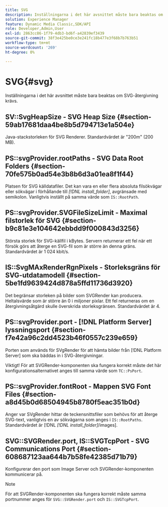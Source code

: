 ```yaml
---
title: SVG
description: Inställningarna i det här avsnittet måste bara beaktas om SVG-återgivning krävs.
solution: Experience Manager
feature: Dynamic Media Classic,SDK/API
role: Developer,Admin,User
exl-id: 2863cc86-1f79-4db3-bd6f-a42839ef3439
source-git-commit: 38f3e425be0ce3e241fc18b477e3f68b7b763b51
workflow-type: tm+mt
source-wordcount: '269'
ht-degree: 0%

---
```


# SVG{#svg}

Inställningarna i det här avsnittet måste bara beaktas om SVG-återgivning krävs.

## SV::SvgHeapSize - SVG Heap Size {#section-59ab17681daa4be8b5d794713e1a504e}

Java-stackstorleken för SVG Renderer. Standardvärdet är &quot;200m&quot; (200 MB).

## PS::svgProvider.rootPaths - SVG Data Root Folders {#section-70fe575b0ad54e3b8b6d3a01ea8f1f44}

Platsen för SVG källdatafiler. Det kan vara en eller flera absoluta filsökvägar eller sökvägar i förhållande till *[!DNL install_folder]*, avgränsade med semikolon. Vanligtvis inställt på samma värde som `IS::RootPath`.

## PS::svgProvider.SVGFileSizeLimit - Maximal filstorlek för SVG {#section-b9c81e3e104642ebbdd9f000843d3256}

Största storlek för SVG-källfil i kBytes. Servern returnerar ett fel när ett försök görs att återge en SVG-fil som är större än denna gräns. Standardvärdet är 1 024 kbit/s.

## IS::SvgMAxRenderRgnPixels - Storleksgräns för SVG-utdatamodell {#section-5be1fd9639424d878a5ffd11736d3920}

Det begränsar storleken på bilder som SVGRender kan producera. Heltalsvärde som är större än 0 i miljoner pixlar. Ett fel returneras om en återgivningsåtgärd skulle överskrida storleksgränsen. Standardvärdet är 4.

## PS::svgProvider.port - [!DNL Platform Server] lyssningsport {#section-f7e42a96c2dd4523b46f0557c239e659}

Porten som används för SVgRender för att hämta bilder från [!DNL Platform Server] som ska bäddas in i SVG-återgivningar.

Viktigt! För att SVGRender-komponenten ska fungera korrekt måste det här konfigurationsalternativet anges till samma värde som `TC::PsPort`.

## PS::svgProvider.fontRoot - Mappen SVG Font Files {#section-a8d45b0d68504945b8780f5eac351b0d}

Anger var SVgRender hittar de teckensnittsfiler som behövs för att återge SVG-text, vanligtvis en av sökvägarna som anges i `IS::RootPaths`. Standardvärdet är [!DNL *[!DNL install_folder]*/images].

## SVG::SVGRender.port, IS::SVGTcpPort - SVG Communications Port {#section-608687123aa644b7b58fe42385d71b79}

Konfigurerar den port som Image Server och SVGRender-komponenten kommunicerar på.

>[!NOTE]
>
>För att SVGRender-komponenten ska fungera korrekt måste samma portnummer anges för `SVG::SVGRender.port` och `IS::SVGTcpPort`.
